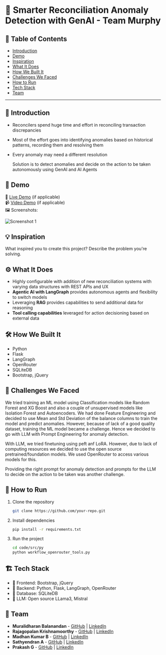 # 🚀 Smarter Reconciliation Anomaly Detection with GenAI - Team Murphy

## 📌 Table of Contents
- [Introduction](#introduction)
- [Demo](#demo)
- [Inspiration](#inspiration)
- [What It Does](#what-it-does)
- [How We Built It](#how-we-built-it)
- [Challenges We Faced](#challenges-we-faced)
- [How to Run](#how-to-run)
- [Tech Stack](#tech-stack)
- [Team](#team)

---

## 🎯 Introduction
- Reconcilers spend huge time and effort in reconciling transaction discrepancies
- Most of the effort goes into identifying anomalies based on historical patterns, recording them and resolving them
- Every anomaly may need a different resolution

  Solution is to detect anomalies and decide on the action to be taken autonomously using GenAI and AI Agents


## 🎥 Demo
🔗 [Live Demo](#) (if applicable)  
📹 [Video Demo](#) (if applicable)  
🖼️ Screenshots:

![Screenshot 1](link-to-image)

## 💡 Inspiration
What inspired you to create this project? Describe the problem you're solving.

## ⚙️ What It Does
- Highly configurable with addition of new reconciliation systems with varying data structures with REST APIs and UX
- **Agentic AI with LangGraph** provides autonomous agents and flexibility to switch models
- Leveraging **RAG** provides capabilities to send additional data for reasoning
- **Tool calling capabilities** leveraged for action decisioning based on external data


## 🛠️ How We Built It
- Python
- Flask
- LangGraph
- OpenRouter
- SQLiteDB
- Bootstrap, jQuery


## 🚧 Challenges We Faced
We tried training an ML model using Classification models like Random Forest and XG Boost and also a couple of unsupervised models like Isolation Forest and Autoencoders. We had done Feature Engineering and decided to use Mean and Std Deviation of the balance columns to train the model and predict anomalies. However, because of lack of a good quality dataset, training the ML model became a challenge. Hence we decided to go with LLM with Prompt Engineering for anomaly detection.

With LLM, we tried finetuning using peft anf LoRA. However, due to lack of computing resources we decided to use the open source pretrained/foundation models. We used OpenRouter to access various models for this.

Providing the right prompt for anomaly detection and prompts for the LLM to decide on the action to be taken was another challenge.

## 🏃 How to Run
1. Clone the repository  
   ```sh
   git clone https://github.com/your-repo.git
   ```
2. Install dependencies  
   ```sh
   pip install -r requirements.txt
   ```
3. Run the project  
   ```sh
   cd code/src/py
   python workflow_openrouter_tools.py
   ```

## 🏗️ Tech Stack
- 🔹 Frontend: Bootstrap, jQuery
- 🔹 Backend: Python, Flask, LangGraph, OpenRouter
- 🔹 Database: SQLiteDB
- 🔹 LLM: Open source LLama3, Mistral

## 👥 Team
- **Muralidharan Balanandan** - [GitHub](https://github.com/muralidharan-rade/) | [LinkedIn](https://www.linkedin.com/in/muralidharan-balanandan/)
- **Rajagopalan Krishnamoorthy** - [GitHub](#) | [LinkedIn](#)
- **Madhan Kumar B** - [GitHub](#) | [LinkedIn](#)
- **Sathyendran A** - [GitHub](#) | [LinkedIn](#)
- **Prakash G** - [GitHub](#) | [LinkedIn](#)
